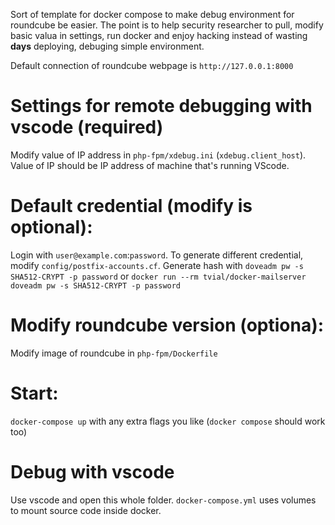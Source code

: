 Sort of template for docker compose to make debug environment for roundcube be easier. The point is to help security researcher to pull, modify basic valua in settings, run docker and enjoy hacking instead of wasting **days** deploying, debuging simple environment.

Default connection of roundcube webpage is `http://127.0.0.1:8000`

# Settings for remote debugging with vscode (**required**)

Modify value of IP address in `php-fpm/xdebug.ini` (`xdebug.client_host`). Value of IP should be IP address of machine that's running VScode.

# Default credential (modify is optional):

Login with `user@example.com`:`password`. To generate different credential, modify `config/postfix-accounts.cf`. Generate hash with `doveadm pw -s SHA512-CRYPT -p password` or `docker run --rm tvial/docker-mailserver doveadm pw -s SHA512-CRYPT -p password`

# Modify roundcube version (optiona):

Modify image of roundcube in `php-fpm/Dockerfile`

# Start:

`docker-compose up` with any extra flags you like (`docker compose` should work too)

# Debug with vscode

Use vscode and open this whole folder. `docker-compose.yml` uses volumes to mount source code inside docker.
